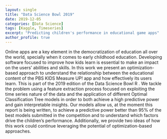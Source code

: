 ```yaml
---
layout: single
title: "Data Science Bowl 2019"
date: 2019-12-05
categories: [Data Science]
tags: [Kaggle, Timeseries]
excerpt: "Predicting children's performance in educational game apps"
author_profile: true
---
```


Online apps are a key element in the democratization of education all over the world, specially
when it comes to early childhood education. Developing software focused to improve how kids
learn is essential to make an impact on the users’ abilities and skills. In this work we present an
optimization-based approach to understand the relationship between the educational content of the
PBS KIDS Measure UP! app and how effectively its users learn. This is part of the 2019 edition
of the Data Science Bowl
R . We tackle the problem using a feature extraction process focused on
exploiting the time series nature of the data and the application of different Optimal Classification
Tree models in order to both achieve a high predictive power and gain interpretable insights. Our
models allow us, at the moment this report is being written, to achieve a predictive power better
than 95% of the best models submitted in the competition and to understand which factors drive
the children’s performance. Additionally, we provide two ideas of how this work could continue
leveraging the potential of optimization-based approaches.
